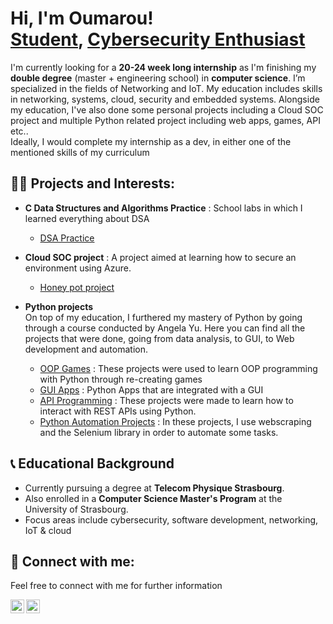 <h1>Hi, I'm Oumarou! <br/><a href="https://github.com/Songhai9">Student</a>, <a href="https://www.linkedin.com/in/oumarou-maiga-b79938280/">Cybersecurity Enthusiast</a></h1>


<p>I'm currently looking for a <b>20-24 week long internship</b> as I'm finishing my <b>double degree</b> (master + engineering school) in <b>computer science</b>. I’m specialized in the fields of Networking and IoT. My education includes skills in networking, systems, cloud, security and embedded systems. Alongside my education, I've also done some personal projects including a Cloud SOC project and multiple Python related project including web apps, games, API etc.. <br/>Ideally, I would complete my internship as a dev, in either one of the mentioned skills of my curriculum</p>

<h2>👨‍💻 Projects and Interests:</h2>

- <b>C Data Structures and Algorithms Practice</b> : School labs in which I learned everything about DSA
  - [DSA Practice](https://github.com/Songhai9/DSA-practice)

- <b>Cloud SOC project</b> :
  A project aimed at learning how to secure an environment using Azure.
  - [Honey pot project](https://github.com/Songhai9/Cloud-SOC)

- <b>Python projects</b> <br/>
On top of my education, I furthered my mastery of Python by going through a course conducted by Angela Yu. Here you can find all the projects that were done, going from data analysis, to GUI, to Web development and automation. <br/>
  - [OOP Games](https://github.com/Songhai9/OOP-Games.git) : These projects were used to learn OOP programming with Python through re-creating games
  - [GUI Apps](https://github.com/Songhai9/GUI-Apps.git) : Python Apps that are integrated with a GUI
  - [API Programming](https://github.com/Songhai9/API-Programming/tree/main) : These projects were made to learn how to interact with REST APIs using Python.
  - [Python Automation Projects](https://github.com/Songhai9/Python-Automation-App-Projects/tree/main) :
    In these projects, I use webscraping and the Selenium library in order to automate some tasks.

<h2>📞 Educational Background</h2>

- Currently pursuing a degree at <b>Telecom Physique Strasbourg</b>.
- Also enrolled in a <b>Computer Science Master's Program</b> at the University of Strasbourg.
- Focus areas include cybersecurity, software development, networking, IoT & cloud

<h2>🧣 Connect with me:</h2>
<p>Feel free to connect with me for further information</p>

<a href="https://www.linkedin.com/in/oumarou-maiga-b79938280/">
  <img align="left" alt="Oumarou | LinkedIn" width="22px" src="https://cdn.jsdelivr.net/npm/simple-icons@v3/icons/linkedin.svg" />
</a>

<a href="mailto:oumar.s.m@outlook.fr">
  <img align="left" alt="Oumarou | Email" width="22px" src="https://cdn.jsdelivr.net/npm/simple-icons@v3/icons/gmail.svg" />
</a>



